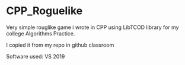 # CPP_Roguelike

Very simple rouglike game i wrote in CPP using LibTCOD library for my college Algorithms Practice.

I copied it from my repo in github classroom

Software used: VS 2019
